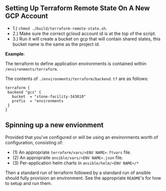 

## Setting Up Terraform Remote State On A New GCP Account

- 1.) `chmod ./build/terraform-remote-state.sh`.
- 2.) Make sure the correct gcloud account id is at the top of the script.
- 3.) Run it  will create a bucket on gcp that will contain shared states, this bucket name is the same as the project id.


**Example**:

The terraform to define application environments is contained within `/environments/terraform`.

The contents of `./environments/terraform/backend.tf` are as follows:

```
terraform {
 backend "gcs" {
   bucket  = "stone-facility-343810"
   prefix  = "environments
 }
}
```

## Spinning up a new envionment

Provided that you've configured or will be using an environments worth of configuration, consisting of:
    
- (1) An appropriate `terraform/vars/<ENV NAME>.ftvars` file.
- (2) An appropraite `ansible/vars/<ENV NAME>.json` file.
- (3) Per-application helm charts in `ansible/helm/<ENV NAME>/*`

Then a standard run of terraform followed by a standard run of ansible should fully provision an environment. See the appropriate `README`'s for how to setup and run them.

